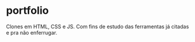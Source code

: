 # portfolio
Clones em HTML, CSS e JS. Com fins de estudo das ferramentas já citadas e pra não enferrugar.
